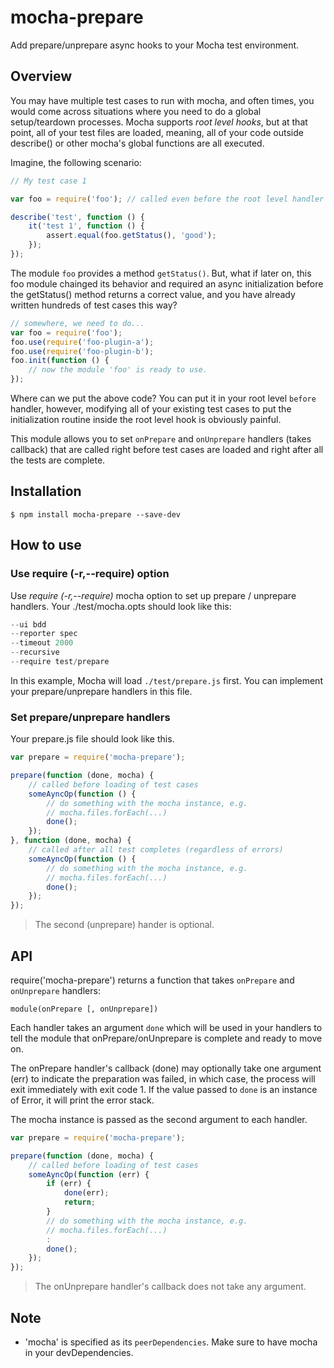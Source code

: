 # mocha-prepare

Add prepare/unprepare async hooks to your Mocha test environment.

## Overview
You may have multiple test cases to run with mocha, and often times, you would
come across situations where you need to do a global setup/teardown processes.
Mocha supports *root level hooks*, but at that point, all of your test files are
loaded, meaning, all of your code outside describe() or other mocha's global
functions are all executed.

Imagine, the following scenario:

```js
// My test case 1

var foo = require('foo'); // called even before the root level handler `before`

describe('test', function () {
    it('test 1', function () {
        assert.equal(foo.getStatus(), 'good');
    });
});

```

The module `foo` provides a method `getStatus()`. But, what if later on, this
foo module chainged its behavior and required an async initialization before
the getStatus() method returns a correct value, and you have already
written hundreds of test cases this way?

```js
// somewhere, we need to do...
var foo = require('foo');
foo.use(require('foo-plugin-a');
foo.use(require('foo-plugin-b');
foo.init(function () {
    // now the module 'foo' is ready to use.
});

```
Where can we put the above code? You can put it in your root level `before`
handler, however, modifying all of your existing test cases  to put the
initialization routine inside the root level hook is obviously painful.

This module allows you to set `onPrepare` and `onUnprepare` handlers (takes
callback) that are called right before test cases are loaded and right after
all the tests are complete.

## Installation
```
$ npm install mocha-prepare --save-dev
```

## How to use

### Use require (-r,--require) option
Use *require (-r,--require)* mocha option to set up prepare / unprepare handlers.
Your ./test/mocha.opts should look like this:

```js
--ui bdd
--reporter spec
--timeout 2000
--recursive
--require test/prepare
```

In this example, Mocha will load `./test/prepare.js` first. You can implement your
prepare/unprepare handlers in this file.

### Set prepare/unprepare handlers
Your prepare.js file should look like this.

```js
var prepare = require('mocha-prepare');

prepare(function (done, mocha) {
    // called before loading of test cases
    someAyncOp(function () {
        // do something with the mocha instance, e.g. 
        // mocha.files.forEach(...)
        done();
    });
}, function (done, mocha) {
    // called after all test completes (regardless of errors)
    someAyncOp(function () {
        // do something with the mocha instance, e.g. 
        // mocha.files.forEach(...)
        done();
    });
});
```
> The second (unprepare) hander is optional.

## API

require('mocha-prepare') returns a function that takes `onPrepare` and
`onUnprepare` handlers:

```
module(onPrepare [, onUnprepare])
```
Each handler takes an argument `done` which will be
used in your handlers to tell the module that onPrepare/onUnprepare
is complete and ready to move on.

The onPrepare handler's callback (done) may optionally take one argument
(err) to indicate the preparation was failed, in which case, the process
will exit immediately with exit code 1. If the value passed to `done` is
an instance of Error, it will print the error stack.

The mocha instance is passed as the second argument to each handler.

```js
var prepare = require('mocha-prepare');

prepare(function (done, mocha) {
    // called before loading of test cases
    someAyncOp(function (err) {
        if (err) {
            done(err);
            return;
        }
        // do something with the mocha instance, e.g. 
        // mocha.files.forEach(...)
        :
        done();
    });
});
```
> The onUnprepare handler's callback does not take any argument.

## Note
* 'mocha' is specified as its `peerDependencies`. Make sure to have mocha in your devDependencies.

